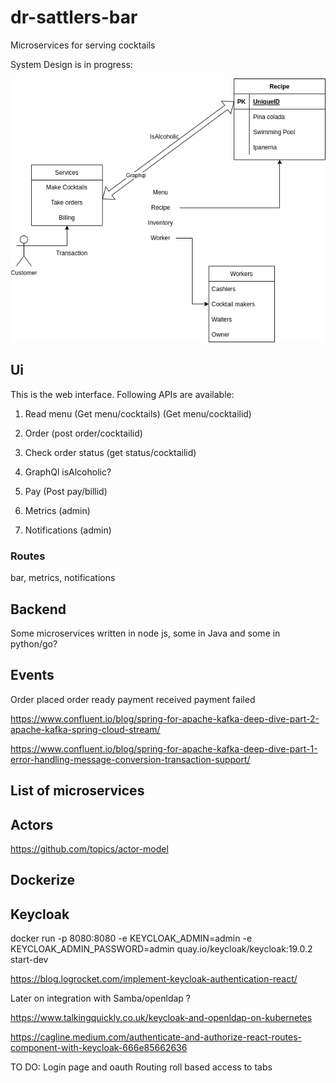 # dr-sattlers-bar
Microservices for serving cocktails

System Design is in progress:

![System Design](dr-sattlers-bar-design.drawio.png)

## Ui
This is the web interface. Following APIs are available:
1) Read menu (Get menu/cocktails) (Get menu/cocktailid)
2) Order (post order/cocktailid)
3) Check order status (get status/cocktailid)
4) GraphQl isAlcoholic?
5) Pay (Post pay/billid)

6) Metrics (admin)
7) Notifications (admin)

### Routes
bar, metrics, notifications


## Backend
Some microservices written in node js, some in Java and some in python/go?

## Events

Order placed
order ready
payment received
payment failed

https://www.confluent.io/blog/spring-for-apache-kafka-deep-dive-part-2-apache-kafka-spring-cloud-stream/

https://www.confluent.io/blog/spring-for-apache-kafka-deep-dive-part-1-error-handling-message-conversion-transaction-support/

## List of microservices

## Actors
https://github.com/topics/actor-model

## Dockerize

## Keycloak

docker run -p 8080:8080 -e KEYCLOAK_ADMIN=admin -e KEYCLOAK_ADMIN_PASSWORD=admin quay.io/keycloak/keycloak:19.0.2 start-dev


https://blog.logrocket.com/implement-keycloak-authentication-react/

Later on integration with Samba/openldap ?

https://www.talkingquickly.co.uk/keycloak-and-openldap-on-kubernetes

https://cagline.medium.com/authenticate-and-authorize-react-routes-component-with-keycloak-666e85662636

TO DO:
Login page and oauth
Routing
roll based access to tabs





